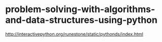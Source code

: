 # problem-solving-with-algorithms-and-data-structures-using-python
http://interactivepython.org/runestone/static/pythonds/index.html
